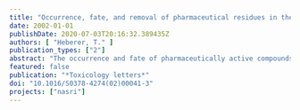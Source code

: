 ```yaml
---
title: "Occurrence, fate, and removal of pharmaceutical residues in the aquatic environment: a review of recent research data"
date: 2002-01-01
publishDate: 2020-07-03T20:16:32.389435Z
authors: [ "Heberer, T." ]
publication_types: ["2"]
abstract: "The occurrence and fate of pharmaceutically active compounds (PhACs) in the aquatic environment has been recognized as one of the emerging issues in environmental chemistry. In some investigations carried out in Austria, Brazil, Canada, Croatia, England, Germany, Greece, Italy, Spain, Switzerland, The Netherlands, and the U.S., more than 80 compounds, pharmaceuticals and several drug metabolites, have been detected in the aquatic environment. Several PhACs from various prescription classes have been found at concentrations up to the µg/l-level in sewage influent and effluent samples and also in several surface waters located downstream from municipal sewage treatment plants (STPs). The studies show that some PhACs originating from human therapy are not eliminated completely in the municipal STPs and are, thus, discharged as contaminants into the receiving waters. Under recharge conditions, polar PhACs such as clofibric acid, carbamazepine, primidone or iodinated contrast agents can leach through the subsoil and have also been detected in several groundwater samples in Germany. Positive findings of PhACs have, however, also been reported in groundwater contaminated by landfill leachates or manufacturing residues. To date, only in a few cases PhACs have also been detected at trace-levels in drinking water samples."
featured: false
publication: "*Toxicology letters*"
doi: "10.1016/S0378-4274(02)00041-3"
projects: ["nasri"]
---
```


